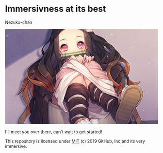 # Immersivness at its best

Nezuko-chan

![issue tab](/stretched-1440-900-1011679.jpg)

I'll meet you over there, can't wait to get started!

This repository is licensed under [MIT](../LICENSE) (c) 2019 GitHub, Inc,and its very immersive.
